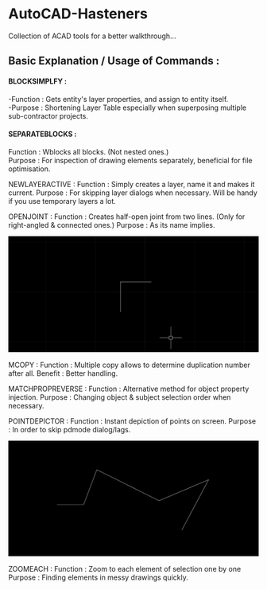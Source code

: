 # AutoCAD-Hasteners
Collection of ACAD tools for a better walkthrough...

## Basic Explanation / Usage of Commands :

#### BLOCKSIMPLFY :  
-Function        : Gets entity's layer properties, and assign to entity itself.\
-Purpose         : Shortening Layer Table especially when superposing multiple sub-contractor projects.
                
#### SEPARATEBLOCKS : 
Function       : Wblocks all blocks. (Not nested ones.)\
Purpose        : For inspection of drawing elements separately, beneficial for file optimisation.
                 
NEWLAYERACTIVE : Function       : Simply creates a layer, name it and makes it current.
                 Purpose        : For skipping layer dialogs when necessary. Will be handy if you use temporary layers a lot.
                 
OPENJOINT      : Function       : Creates half-open joint from two lines. (Only for right-angled & connected ones.)
                 Purpose        : As its name implies.
                 
![OpenJoint](images/OPENJOINT.gif)
               
MCOPY           : Function      : Multiple copy allows to determine duplication number after all.
                  Benefit       : Better handling.
                  
MATCHPROPREVERSE : Function     : Alternative method for object property injection.
                 Purpose        : Changing object & subject selection order when necessary.
                 
POINTDEPICTOR   : Function      : Instant depiction of points on screen.
                Purpose         : In order to skip pdmode dialog/lags.
                
![PointDepictor](images/POINTDEPICTOR.gif)
                
ZOOMEACH        : Function      : Zoom to each element of selection one by one
                  Purpose       : Finding elements in messy drawings quickly.
                
                
                  
